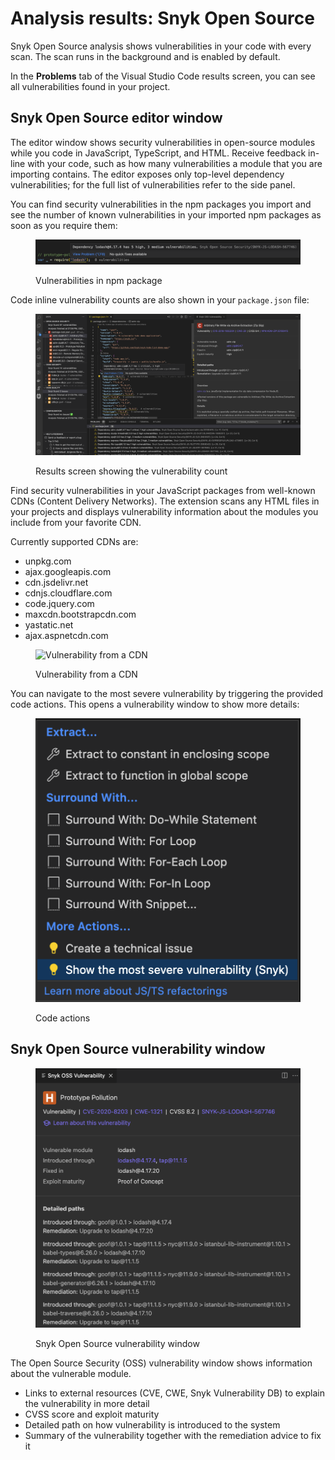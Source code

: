 # Analysis results: Snyk Open Source

Snyk Open Source analysis shows vulnerabilities in your code with every scan. The scan runs in the background and is enabled by default.

In the **Problems** tab of the Visual Studio Code results screen, you can see all vulnerabilities found in your project.

## Snyk Open Source editor window

The editor window shows security vulnerabilities in open-source modules while you code in JavaScript, TypeScript, and HTML. Receive feedback in-line with your code, such as how many vulnerabilities a module that you are importing contains. The editor exposes only top-level dependency vulnerabilities; for the full list of vulnerabilities refer to the side panel.

You can find security vulnerabilities in the npm packages you import and see the number of known vulnerabilities in your imported npm packages as soon as you require them:

<figure><img src="../../../../.gitbook/assets/Screenshot 2023-03-17 at 14.02.39.png" alt="Vulnerabilities in npm package"><figcaption><p>Vulnerabilities in npm package</p></figcaption></figure>

Code inline vulnerability counts are also shown in your `package.json` file:

<figure><img src="../../../../.gitbook/assets/Screenshot 2023-03-17 at 13.59.57.png" alt="Results screen showing the vulnerability count"><figcaption><p>Results screen showing the vulnerability count</p></figcaption></figure>

Find security vulnerabilities in your JavaScript packages from well-known CDNs (Content Delivery Networks). The extension scans any HTML files in your projects and displays vulnerability information about the modules you include from your favorite CDN.

Currently supported CDNs are:

* unpkg.com
* ajax.googleapis.com
* cdn.jsdelivr.net
* cdnjs.cloudflare.com
* code.jquery.com
* maxcdn.bootstrapcdn.com
* yastatic.net
* ajax.aspnetcdn.com

<figure><img src="../../../../.gitbook/assets/oss-editor-html (1).png" alt="Vulnerability from a CDN"><figcaption><p>Vulnerability from a CDN</p></figcaption></figure>

You can navigate to the most severe vulnerability by triggering the provided code actions. This opens a vulnerability window to show more details:

<figure><img src="../../../../.gitbook/assets/Screenshot 2023-03-17 at 14.04.13.png" alt="Code actions"><figcaption><p>Code actions</p></figcaption></figure>

## Snyk Open Source vulnerability window

<figure><img src="../../../../.gitbook/assets/Screenshot 2023-03-17 at 14.05.08.png" alt="Snyk Open Source vulnerability window"><figcaption><p>Snyk Open Source vulnerability window</p></figcaption></figure>

The Open Source Security (OSS) vulnerability window shows information about the vulnerable module.

* Links to external resources (CVE, CWE, Snyk Vulnerability DB) to explain the vulnerability in more detail
* CVSS score and exploit maturity
* Detailed path on how vulnerability is introduced to the system
* Summary of the vulnerability together with the remediation advice to fix it
